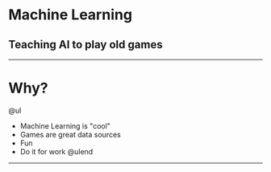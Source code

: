 
# Machine Learning
## Teaching AI to play old games	
---
# Why?
@ul
 - Machine Learning is "cool"
 - Games are great data sources
 - Fun
 - Do it for work
@ulend
---

<!--stackedit_data:
eyJoaXN0b3J5IjpbLTcyNTIxMDAyOSwtNTYyMzgyMjQyLC04Nz
I3OTY3NjFdfQ==
-->